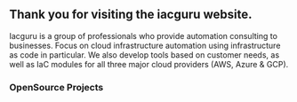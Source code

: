 ## Thank you for visiting the iacguru website.

Iacguru is a group of professionals who provide automation consulting to businesses. Focus on cloud infrastructure automation using infrastructure as code in particular. We also develop tools based on customer needs, as well as IaC modules for all three major cloud providers (AWS, Azure & GCP).

### OpenSource Projects